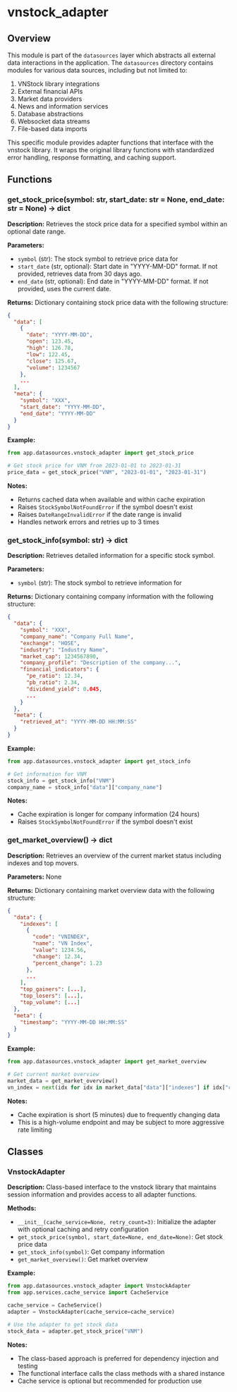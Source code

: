# vnstock_adapter

## Overview

This module is part of the `datasources` layer which abstracts all external data interactions in the application. The `datasources` directory contains modules for various data sources, including but not limited to:

1. VNStock library integrations
2. External financial APIs
3. Market data providers
4. News and information services
5. Database abstractions
6. Websocket data streams
7. File-based data imports

This specific module provides adapter functions that interface with the vnstock library. It wraps the original library functions with standardized error handling, response formatting, and caching support.

## Functions

### get_stock_price(symbol: str, start_date: str = None, end_date: str = None) -> dict

**Description:**
Retrieves the stock price data for a specified symbol within an optional date range.

**Parameters:**

- `symbol` (str): The stock symbol to retrieve price data for
- `start_date` (str, optional): Start date in "YYYY-MM-DD" format. If not provided, retrieves data from 30 days ago.
- `end_date` (str, optional): End date in "YYYY-MM-DD" format. If not provided, uses the current date.

**Returns:**
Dictionary containing stock price data with the following structure:

```json
{
  "data": [
    {
      "date": "YYYY-MM-DD",
      "open": 123.45,
      "high": 126.78,
      "low": 122.45,
      "close": 125.67,
      "volume": 1234567
    },
    ...
  ],
  "meta": {
    "symbol": "XXX",
    "start_date": "YYYY-MM-DD",
    "end_date": "YYYY-MM-DD"
  }
}
```

**Example:**

```python
from app.datasources.vnstock_adapter import get_stock_price

# Get stock price for VNM from 2023-01-01 to 2023-01-31
price_data = get_stock_price("VNM", "2023-01-01", "2023-01-31")
```

**Notes:**

- Returns cached data when available and within cache expiration
- Raises `StockSymbolNotFoundError` if the symbol doesn't exist
- Raises `DateRangeInvalidError` if the date range is invalid
- Handles network errors and retries up to 3 times

### get_stock_info(symbol: str) -> dict

**Description:**
Retrieves detailed information for a specific stock symbol.

**Parameters:**

- `symbol` (str): The stock symbol to retrieve information for

**Returns:**
Dictionary containing company information with the following structure:

```json
{
  "data": {
    "symbol": "XXX",
    "company_name": "Company Full Name",
    "exchange": "HOSE",
    "industry": "Industry Name",
    "market_cap": 1234567890,
    "company_profile": "Description of the company...",
    "financial_indicators": {
      "pe_ratio": 12.34,
      "pb_ratio": 2.34,
      "dividend_yield": 0.045,
      ...
    }
  },
  "meta": {
    "retrieved_at": "YYYY-MM-DD HH:MM:SS"
  }
}
```

**Example:**

```python
from app.datasources.vnstock_adapter import get_stock_info

# Get information for VNM
stock_info = get_stock_info("VNM")
company_name = stock_info["data"]["company_name"]
```

**Notes:**

- Cache expiration is longer for company information (24 hours)
- Raises `StockSymbolNotFoundError` if the symbol doesn't exist

### get_market_overview() -> dict

**Description:**
Retrieves an overview of the current market status including indexes and top movers.

**Parameters:**
None

**Returns:**
Dictionary containing market overview data with the following structure:

```json
{
  "data": {
    "indexes": [
      {
        "code": "VNINDEX",
        "name": "VN Index",
        "value": 1234.56,
        "change": 12.34,
        "percent_change": 1.23
      },
      ...
    ],
    "top_gainers": [...],
    "top_losers": [...],
    "top_volume": [...]
  },
  "meta": {
    "timestamp": "YYYY-MM-DD HH:MM:SS"
  }
}
```

**Example:**

```python
from app.datasources.vnstock_adapter import get_market_overview

# Get current market overview
market_data = get_market_overview()
vn_index = next(idx for idx in market_data["data"]["indexes"] if idx["code"] == "VNINDEX")
```

**Notes:**

- Cache expiration is short (5 minutes) due to frequently changing data
- This is a high-volume endpoint and may be subject to more aggressive rate limiting

## Classes

### VnstockAdapter

**Description:**
Class-based interface to the vnstock library that maintains session information and provides access to all adapter functions.

**Methods:**

- `__init__(cache_service=None, retry_count=3)`: Initialize the adapter with optional caching and retry configuration
- `get_stock_price(symbol, start_date=None, end_date=None)`: Get stock price data
- `get_stock_info(symbol)`: Get company information
- `get_market_overview()`: Get market overview

**Example:**

```python
from app.datasources.vnstock_adapter import VnstockAdapter
from app.services.cache_service import CacheService

cache_service = CacheService()
adapter = VnstockAdapter(cache_service=cache_service)

# Use the adapter to get stock data
stock_data = adapter.get_stock_price("VNM")
```

**Notes:**

- The class-based approach is preferred for dependency injection and testing
- The functional interface calls the class methods with a shared instance
- Cache service is optional but recommended for production use
